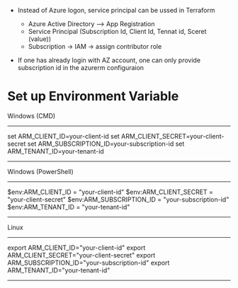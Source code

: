 - Instead of Azure logon, service principal can be ussed in Terraform
  - Azure Active Directory --> App Registration
  - Service Principal (Subscription Id, Client Id, Tennat id, Sceret (value)) 
  - Subscription -> IAM -> assign contributor role

- If one has already login with AZ account, one can only provide subscription id in the azurerm configuraion
 
# Set up Environment Variable
  Windows (CMD)
  *************
  set ARM_CLIENT_ID=your-client-id
  set ARM_CLIENT_SECRET=your-client-secret
  set ARM_SUBSCRIPTION_ID=your-subscription-id
  set ARM_TENANT_ID=your-tenant-id
  *************

Windows (PowerShell)
  *************
  $env:ARM_CLIENT_ID = "your-client-id"
  $env:ARM_CLIENT_SECRET = "your-client-secret"
  $env:ARM_SUBSCRIPTION_ID = "your-subscription-id"
  $env:ARM_TENANT_ID = "your-tenant-id"

  *************

 Linux
 ******************
  export ARM_CLIENT_ID="your-client-id"
  export ARM_CLIENT_SECRET="your-client-secret"
  export ARM_SUBSCRIPTION_ID="your-subscription-id"
  export ARM_TENANT_ID="your-tenant-id"

 ******************
